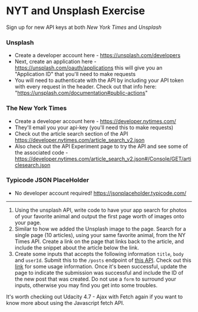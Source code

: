 # NYT and Unsplash Exercise

Sign up for new API keys at both *New York Times* and *Unsplash*

### Unsplash
* Create a developer account here - https://unsplash.com/developers
* Next, create an application here - https://unsplash.com/oauth/applications this will give you an "Application ID" that you'll need to make requests
* You will need to authenticate with the API by including your API token with every request in the header. Check out that info here: "https://unsplash.com/documentation#public-actions"

### The New York Times
* Create a developer account here - https://developer.nytimes.com/
* They'll email you your api-key (you'll need this to make requests)
* Check out the article search section of the API https://developer.nytimes.com/article_search_v2.json
* Also check out the API Experiment page to try the API and see some of the associated code - https://developer.nytimes.com/article_search_v2.json#/Console/GET/articlesearch.json

### Typicode JSON PlaceHolder
* No developer account required! https://jsonplaceholder.typicode.com/

----

1) Using the unsplash API, write code to have your app search for photos of your favorite animal and output the first page worth of images onto your page.
2) Similar to how we added the Unsplash image to the page. Search for a single page (10 articles), using your same favorite animal, from the NY Times API. Create a link on the page that links back to the article, and include the snippet about the article below the link.
3) Create some inputs that accepts the following information `title`, `body` and `userId`. Submit this to the `/posts` endpoint of [this API](https://jsonplaceholder.typicode.com/). Check out this [link](https://github.com/typicode/jsonplaceholder#how-to
) for some usage information. Once it's been successful, update the page to indicate the submission was successful and include the ID of the new post that was created. Do not use a `form` to surround your inputs, otherwise you may find you get into some troubles.

It's worth checking out Udacity 4.7 - Ajax with Fetch again if you want to know more about using the Javascript fetch API.
